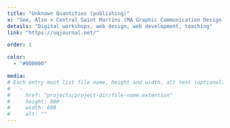 ```yaml
---
title: "Unknown Quantities (publishing)"
x: "See, Also × Central Saint Martins (MA Graphic Communication Design)"
details: "Digital workshops, web design, web development, teaching"
link: "https://uqjournal.net/"

order: 1

color: 
  - "#000000"

media: 
# Each entry must list file name, height and width, alt text (optional)
#   -
#     href: "projects/project-dir/file-name.extention"
#     height: 800
#     width: 600
#     alt: ""
---
```

